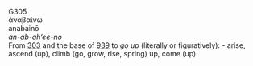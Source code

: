 G305  
ἀναβαίνω  
anabainō  
*an-ab-ah‘ee-no*  
From [303](g0303) and the base of [939](g0939) to *go* *up* (literally
or figuratively): - arise, ascend (up), climb (go, grow, rise, spring)
up, come (up).  

